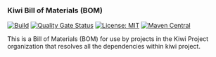 ### Kiwi Bill of Materials (BOM)
[![Build](https://github.com/kiwiproject/kiwi-bom/workflows/build/badge.svg)](https://github.com/kiwiproject/kiwi-bom/actions?query=workflow%3Abuild)
[![Quality Gate Status](https://sonarcloud.io/api/project_badges/measure?project=kiwiproject_kiwi-bom&metric=alert_status)](https://sonarcloud.io/dashboard?id=kiwiproject_kiwi-bom)
[![License: MIT](https://img.shields.io/badge/License-MIT-blue.svg)](https://opensource.org/licenses/MIT)
[![Maven Central](https://img.shields.io/maven-central/v/org.kiwiproject/kiwi-bom)](https://central.sonatype.com/artifact/org.kiwiproject/kiwi-bom/0.28.0)

This is a Bill of Materials (BOM) for use by projects in the Kiwi Project organization that resolves all the dependencies within kiwi project. 
